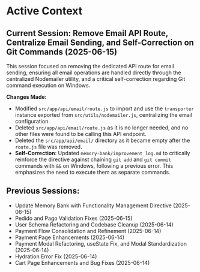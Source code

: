 # Active Context

## Current Session: Remove Email API Route, Centralize Email Sending, and Self-Correction on Git Commands (2025-06-15)

This session focused on removing the dedicated API route for email sending, ensuring all email operations are handled directly through the centralized Nodemailer utility, and a critical self-correction regarding Git command execution on Windows.

**Changes Made:**
- Modified `src/app/api/email/route.js` to import and use the `transporter` instance exported from `src/utils/nodemailer.js`, centralizing the email configuration.
- Deleted `src/app/api/email/route.js` as it is no longer needed, and no other files were found to be calling this API endpoint.
- Deleted the `src/app/api/email/` directory as it became empty after the `route.js` file was removed.
- **Self-Correction**: Updated `memory-bank/improvement_log.md` to critically reinforce the directive against chaining `git add` and `git commit` commands with `&&` on Windows, following a previous error. This emphasizes the need to execute them as separate commands.

## Previous Sessions:
- Update Memory Bank with Functionality Management Directive (2025-06-15)
- Pedido and Pago Validation Fixes (2025-06-15)
- User Schema Refactoring and Codebase Cleanup (2025-06-14)
- Payment Flow Consolidation and Refinement (2025-06-14)
- Payment Page Enhancements (2025-06-14)
- Payment Modal Refactoring, useState Fix, and Modal Standardization (2025-06-14)
- Hydration Error Fix (2025-06-14)
- Cart Page Enhancements and Bug Fixes (2025-06-14)
